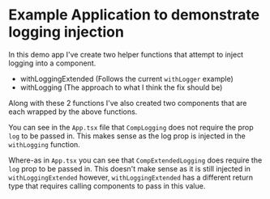 # Example Application to demonstrate logging injection

In this demo app I've create two helper functions that attempt to inject logging into a component.
- withLoggingExtended (Follows the current `withLogger` example)
- withLogging (The approach to what I think the fix should be)

Along with these 2 functions I've also created two components that are each wrapped by the above functions.

You can see in the `App.tsx` file that `CompLogging` does not require the prop `log` to be passed in.
This makes sense as the log prop is injected in the `withLogging` function.

Where-as in `App.tsx` you can see that `CompExtendedLogging` does require the `log` prop to be passed in.
This doesn't make sense as it is still injected in `withLoggingExtended` however, `withLoggingExtended` has a different
return type that requires calling components to pass in this value.
